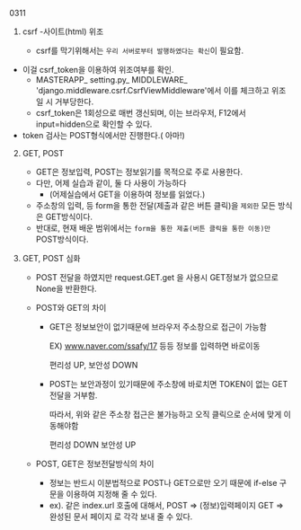 0311



1. csrf -사이트(html) 위조

   - csrf를 막기위해서는 `우리 서버로부터 발행하였다는 확신`이 필요함.
- 이걸 csrf_token을 이용하여 위조여부를 확인.
     - MASTERAPP_ setting.py_ MIDDLEWARE_ 'django.middleware.csrf.CsrfViewMiddleware'에서 이를 체크하고 위조일 시 거부당한다.
   - csrf_token은 1회성으로 매번 갱신되며, 이는 브라우저, F12에서 input=hidden으로 확인할 수 있다.
- token 검사는 POST형식에서만 진행한다.( 아마!)



2. GET, POST
   - GET은 정보입력, POST는 정보읽기를 목적으로 주로 사용한다.
   - 다만, 어제 실습과 같이, 둘 다 사용이 가능하다
     - (어제실습에서 GET을 이용하여 정보를 읽었다.)
   - 주소창의 입력, 등 form을 통한 전달(제출과 같은 버튼 클릭)을 `제외한` 모든 방식은 GET방식이다.
   - 반대로, 현재 배운 범위에서는 `form을 통한 제출(버튼 클릭을 통한 이동)만` POST방식이다.



3. GET, POST 심화

   - POST 전달을 하였지만 request.GET.get 을 사용시 GET정보가 없으므로 None을 반환한다.

   - POST와 GET의 차이

     - GET은 정보보안이 없기때문에 브라우저 주소창으로 접근이 가능함

       EX) www.naver.com/ssafy/17 등등 정보를 입력하면 바로이동

       편리성 UP, 보안성 DOWN

     - POST는 보안과정이 있기때문에 주소창에 바로치면 TOKEN이 없는 GET전달을 거부함.

       따라서, 위와 같은 주소창 접근은 불가능하고 오직 클릭으로 순서에 맞게 이동해야함

       편리성 DOWN 보안성 UP

   - POST, GET은 정보전달방식의 차이

     - 정보는 반드시 이분법적으로 POST나 GET으로만 오기 때문에 if-else 구문을 이용하여 지정해 줄 수 있다.
     - ex). 같은 index.url 호출에 대해서, POST => (정보)입력페이지 GET => 완성된 문서 페이지  로 각각 보내 줄 수 있다.


